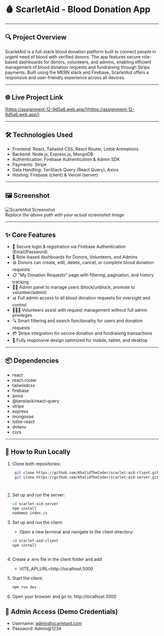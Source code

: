 # 🩸 ScarletAid - Blood Donation App

---

## 🔍 Project Overview

ScarletAid is a full-stack blood donation platform built to connect people in urgent need of blood with verified donors. The app features secure role-based dashboards for donors, volunteers, and admins, enabling efficient management of blood donation requests and fundraising through Stripe payments. Built using the MERN stack and Firebase, ScarletAid offers a responsive and user-friendly experience across all devices.

---

## 🌐 Live Project Link

[https://assignment-12-9d5a6.web.app/](https://assignment-12-9d5a6.web.app/)

---

## 🛠️ Technologies Used

- Frontend: React, Tailwind CSS, React Router, Lottie Animations  
- Backend: Node.js, Express.js, MongoDB  
- Authentication: Firebase Authentication & Admin SDK  
- Payments: Stripe  
- Data Handling: TanStack Query (React Query), Axios  
- Hosting: Firebase (client) & Vercel (server)

---

## 🖼️ Screenshot

![ScarletAid Screenshot](./path/to/screenshot.png)  
*Replace the above path with your actual screenshot image*

---

## ✨ Core Features

- 🔐 Secure login & registration via Firebase Authentication (Email/Password)  
- 👥 Role-based dashboards for Donors, Volunteers, and Admins  
- 🩸 Donors can create, edit, delete, cancel, or complete blood donation requests  
- 📋 "My Donation Requests" page with filtering, pagination, and history tracking  
- 🧑‍⚖️ Admin panel to manage users (block/unblock, promote to volunteer/admin)  
- 📊 Full admin access to all blood donation requests for oversight and control  
- 🧑‍🤝‍🧑 Volunteers assist with request management without full admin privileges  
- 🔍 Smart filtering and search functionality for users and donation requests  
- 💳 Stripe integration for secure donation and fundraising transactions  
- 📱 Fully responsive design optimized for mobile, tablet, and desktop

---

## 📦 Dependencies

- react  
- react-router 
- tailwindcss  
- firebase  
- axios  
- @tanstack/react-query  
- stripe  
- express  
- mongoose  
- lottie-react  
- dotenv   
- cors  


---

## 🚀 How to Run Locally

1. Clone both repositories:

   ```bash
    git clone https://github.com/KhalidTheCoder/scarlet-aid-client.git
    git clone https://github.com/KhalidTheCoder/scarlet-aid-server.git


   
   
2. Set up and run the server:
   ```bash
   cd scarlet-aid-server
   npm install
   nodemon index.js

4. Set up and run the client:
   - Open a new terminal and navigate to the client directory:
   ```bash
   cd scarlet-aid-client
   npm install
     
5. Create a .env file in the client folder and add:
   
   - VITE_API_URL=http://localhost:5000

6. Start the client:
   ```bash
   npm run dev
   
5. Open your browser and go to:
   http://localhost:3000


## 👤 Admin Access (Demo Credentials)
- Username: admin@scarletaid.com
- Password: Admin@1234





      

   
    
    



